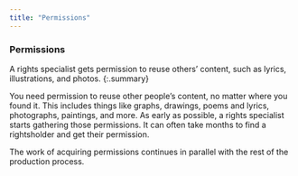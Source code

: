 ```yaml
---
title: "Permissions"
---
```


### Permissions

A rights specialist gets permission to reuse others’ content, such as lyrics, illustrations, and photos.
{:.summary}

You need permission to reuse other people’s content, no matter where you found it. This includes things like graphs, drawings, poems and lyrics, photographs, paintings, and more. As early as possible, a rights specialist starts gathering those permissions. It can often take months to find a rightsholder and get their permission.

The work of acquiring permissions continues in parallel with the rest of the production process.
